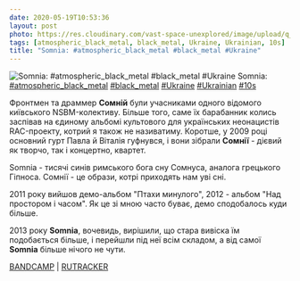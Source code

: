 ```yaml
---
date: 2020-05-19T10:53:36
layout: post
photo: https://res.cloudinary.com/vast-space-unexplored/image/upload/q_auto,dpr_auto,w_auto/photos/photo_971_19-05-2020_10-53-36.jpg
tags: [atmospheric_black_metal, black_metal, Ukraine, Ukrainian, 10s]
title: "Somnia: #atmospheric_black_metal #black_metal #Ukraine"
---
```

![Somnia: #atmospheric_black_metal #black_metal #Ukraine](https://res.cloudinary.com/vast-space-unexplored/image/upload/q_auto,dpr_auto,w_auto/photos/photo_971_19-05-2020_10-53-36.jpg)
Somnia: [#atmospheric_black_metal](/tags/#atmospheric_black_metal) [#black_metal](/tags/#black_metal) [#Ukraine](/tags/#Ukraine) [#Ukrainian](/tags/#Ukrainian) [#10s](/tags/#10s)

Фронтмен та драммер **Сомній** були учасниками одного відомого київського NSBM-колективу. Більше того, саме їх барабанник колись заспівав на єдиному альбомі культового для українських неонацистів RAC-проекту, котрий я також не називатиму. Коротше, у 2009 році основний гурт Павла й Віталія гуфнувся, і вони зібрали **Сомнії** - дієвий як творчо, так і концертно, квартет.

Somnia - тисячі синів римського бога сну Сомнуса, аналога грецького Гіпноса. Сомнії - це образи, котрі приходять нам уві сні.

2011 року вийшов демо-альбом &quot;Птахи минулого&quot;, 2012 - альбом &quot;Над простором і часом&quot;. Як це зі мною часто буває, демо сподобалось куди більше.

2013 року **Somnia**, вочевидь, вирішили, що стара вивіска їм подобається більше, і перейшли під неї всім складом, а від самої **Somnia** більше нічого не чути.

[BANDCAMP](https://somnia.bandcamp.com/album/birds-of-the-past-demo-2011) \| [RUTRACKER](https://rutracker.org/forum/viewtopic.php?t=3915545)